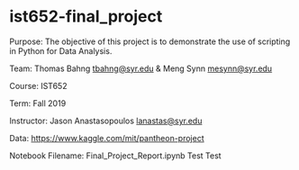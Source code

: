 # ist652-final_project

Purpose: The objective of this project is to demonstrate the use of scripting in Python for Data Analysis. 

Team: Thomas Bahng <tbahng@syr.edu> & Meng Synn <mesynn@syr.edu>

Course: IST652

Term: Fall 2019

Instructor: Jason Anastasopoulos <lanastas@syr.edu>

Data: https://www.kaggle.com/mit/pantheon-project

Notebook Filename: Final_Project_Report.ipynb
 Test Test